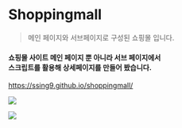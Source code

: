# Shoppingmall
>메인 페이지와 서브페이지로 구성된 쇼핑몰 입니다.
#### 쇼핑몰 사이트 메인 페이지 뿐 아니라 서브 페이지에서<br>스크립트를 활용해 상세페이지를 만들어 봤습니다.

https://ssing9.github.io/shoppingmall/

<p><img src="http://thumbnail.egloos.net/700x0/http://pds18.egloos.com/pds/201910/15/49/e0021949_5da55f98718c3.png"></img></p>
<p><img src="http://thumbnail.egloos.net/700x0/http://pds20.egloos.com/pds/201910/15/49/e0021949_5da5626cc6d62.png"></img></p>
